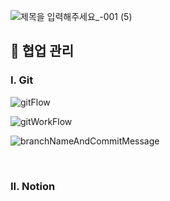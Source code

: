 ![제목을 입력해주세요_-001 (5)](https://github.com/Yeonwoo27/java-bridge/assets/161433883/d11be04e-d26c-4ce7-a390-604cc4126a40)


## 👥 협업 관리

### I. Git

![gitFlow](https://github.com/Yeonwoo27/Algorithm_study/assets/161433883/e7076ccf-874c-4f9d-89c0-8b9c40028d9a)

![gitWorkFlow](https://github.com/Yeonwoo27/Algorithm_study/assets/161433883/078dac4d-a58b-445b-a26b-4f40d25ad221)

![branchNameAndCommitMessage](https://github.com/Yeonwoo27/Algorithm_study/assets/161433883/9ffe8eae-1120-43ba-8067-fce77e9861da)

<br />

### II. Notion



<br />
